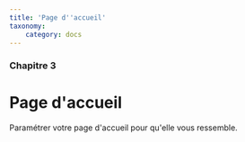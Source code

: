 ```yaml
---
title: 'Page d''accueil'
taxonomy:
    category: docs
---
```


### Chapitre 3

# Page d'accueil

Paramétrer votre page d'accueil pour qu'elle vous ressemble.

